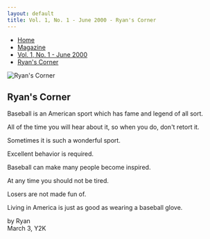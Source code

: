 ```yaml
---
layout: default
title: Vol. 1, No. 1 - June 2000 - Ryan's Corner
---
```

<nav class="breadcrumb" aria-label="breadcrumbs">
  <ul>
    <li><a href="{{ site.url }}{{ site.baseurl }}">Home</a></li>
    <li><a href="../magazine-home.html">Magazine</a></li>
    <li><a href="bi_vol_1_no_1_home.html">Vol. 1, No. 1 - June 2000</a></li>
    <li class="is-active"><a href="#" aria-current="page">Ryan's Corner</a></li>
  </ul>
</nav>

<section class="storycontent">
  <img src="{{ site.url }}{{ site.baseurl }}/assets/images/ryanlogo_xsm.gif" alt="Ryan's Corner" title="Ryan's Corner" />
  
  <h1>Ryan's Corner</h1>

  <p>
    <span class="has-text-weight-bold is-size-4">B</span >aseball is an American sport which has fame and legend of all sort.
  </p>

  <p>
    <span class="has-text-weight-bold is-size-4">A</span>ll of the time you will hear about it, so when you do, don't retort it.
  </p>

  <p>
    <span class="has-text-weight-bold is-size-4">S</span>ometimes it is such a wonderful sport.
  </p>

  <p>
    <span class="has-text-weight-bold is-size-4">E</span>xcellent behavior is required.
  </p>

  <p>
    <span class="has-text-weight-bold is-size-4">B</span>aseball can make many people become inspired.
  </p>

  <p>
    <span class="has-text-weight-bold is-size-4">A</span>t any time you should not be tired.
  </p>

  <p>
    <span class="has-text-weight-bold is-size-4">L</span>osers are not made fun of.
  </p>

  <p>
    <span class="has-text-weight-bold is-size-4">L</span>iving in America is just as good as wearing a baseball glove.
  </p>

  <p>
    by Ryan<br />
    March 3, Y2K
  </p>
  
</section>
